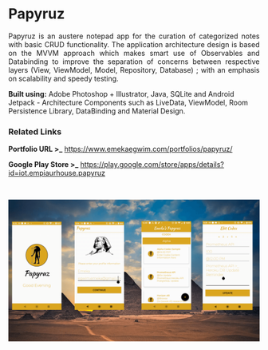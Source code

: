 # Papyruz

<p align="justify">Papyruz is an austere notepad app for the curation of categorized notes with basic CRUD functionality. The application architecture design is based on the MVVM approach which makes smart use of Observables and Databinding to improve the separation of concerns between respective layers (View, ViewModel, Model, Repository, Database) ; with an emphasis on scalability and speedy testing. 

**Built using:** Adobe Photoshop + Illustrator, Java, SQLite and Android Jetpack - Architecture Components such as LiveData, ViewModel, Room Persistence Library, DataBinding and Material Design. 


### Related Links

**Portfolio URL >_** https://www.emekaegwim.com/portfolios/papyruz/


**Google Play Store >_** https://play.google.com/store/apps/details?id=iot.empiaurhouse.papyruz

&nbsp;

![alt text](papyruz_portfolioscreenshots.png)

